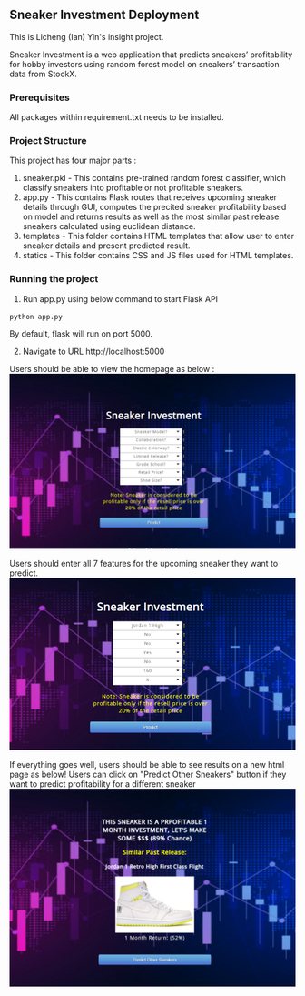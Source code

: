 ## Sneaker Investment Deployment

This is Licheng (Ian) Yin's insight project.

Sneaker Investment is a web application that predicts sneakers’ profitability for hobby investors using random forest model on sneakers’ transaction data from StockX. 

### Prerequisites
All packages within requirement.txt needs to be installed. 

### Project Structure
This project has four major parts :
1. sneaker.pkl - This contains pre-trained random forest classifier, which classify sneakers into profitable or not profitable sneakers.
2. app.py - This contains Flask routes that receives upcoming sneaker details through GUI, computes the precited sneaker profitability based on model and returns results as well as the most similar past release sneakers calculated using euclidean distance.
3. templates - This folder contains HTML templates that allow user to enter sneaker details and present predicted result.
4. statics - This folder contains CSS and JS files used for HTML templates.

### Running the project
1. Run app.py using below command to start Flask API
```
python app.py
```
By default, flask will run on port 5000.

2. Navigate to URL http://localhost:5000 

Users should be able to view the homepage as below :
![alt text](https://github.com/ianianing/example/blob/master/home.png)

Users should enter all 7 features for the upcoming sneaker they want to predict.
![alt text](https://github.com/ianianing/example/blob/master/sample_selection.png)

If everything goes well, users should  be able to see results on a new html page as below!
Users can click on "Predict Other Sneakers" button if they want to predict profitability for a different sneaker
![alt text](https://github.com/ianianing/example/blob/master/sample_results.png)


